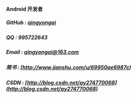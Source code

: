 #### Android 开发者
##### GitHub : [qingyongai](https://github.com/qingyongai)
##### QQ : 995722643
##### Email : qingyongai@163.com
##### 简书 : [http://www.jianshu.com/u/69950ae6987c)
##### CSDN : [http://blog.csdn.net/qy274770068](http://blog.csdn.net/qy274770068)
